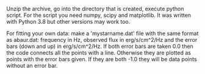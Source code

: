 Unzip the archive, go into the directory that is created, execute python script.
For the script you need numpy, scipy and matplotlib. It was written with Python 3.8
but other versions may work too.

For fitting your own data: make a 'mystarname.dat' file with the same
format as abaur.dat: frequency in Hz, observed flux in erg/s/cm^2/Hz
and the error bars (down and up) in erg/s/cm^2/Hz. If both error bars
are taken 0.0 then the code connects all the points with a line. Otherwise
they are plotted as points with the error bars given. If they are both
-1.0 they will be data points without an error bar. 

